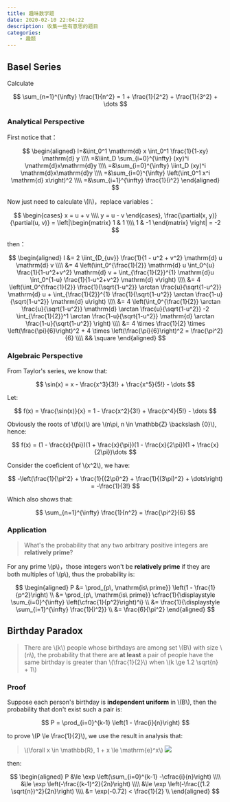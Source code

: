 ```yaml
---
title: 趣味数学题
date: 2020-02-10 22:04:22
description: 收集一些有意思的题目
categories:
    - 趣题
---
```


Basel Series
---

Calculate 

$$
\sum_{n=1}^{\infty} \frac{1}{n^2} = 1 + \frac{1}{2^2} + \frac{1}{3^2} + \dots
$$

### Analytical Perspective

First notice that：

$$
\begin{aligned}
    I=&\int_0^1 \mathrm{d} x \int_0^1 \frac{1}{1-xy} \mathrm{d} y \\\\
    =&\iint_D \sum_{i=0}^{\infty} (xy)^i \mathrm{d}x\mathrm{d}y \\\\
    =&\sum_{i=0}^{\infty} \iint_D (xy)^i \mathrm{d}x\mathrm{d}y \\\\
    =&\sum_{i=0}^{\infty} \left(\int_0^1 x^i \mathrm{d} x\right)^2 \\\\
    =&\sum_{i=1}^{\infty} \frac{1}{i^2}
\end{aligned}
$$

Now just need to calculate \\(I\\)，replace variables：

$$
\begin{cases}
    x = u + v \\\\
    y = u - v
\end{cases},
\frac{\partial(x, y)}{\partial(u, v)} = \left|\begin{matrix} 1 & 1 \\\\ 1 & -1 \end{matrix} \right| = -2
$$

then：

$$
\begin{aligned}
I &= 2 \iint_{D_{uv}} \frac{1}{1 - u^2 + v^2} \mathrm{d} u \mathrm{d} v \\\\
&= 4 \left(\int_0^{\frac{1}{2}} \mathrm{d} u \int_0^{u} \frac{1}{1-u^2+v^2} \mathrm{d} v + \int_{\frac{1}{2}}^{1} \mathrm{d}u \int_0^{1-u} \frac{1}{1-u^2+v^2} \mathrm{d} v\right) \\\\
&= 4 \left(\int_0^{\frac{1}{2}} \frac{1}{\sqrt{1-u^2}} \arctan \frac{u}{\sqrt{1-u^2}} \mathrm{d} u + \int_{\frac{1}{2}}^{1} \frac{1}{\sqrt{1-u^2}} \arctan \frac{1-u}{\sqrt{1-u^2}} \mathrm{d} u\right) \\\\
&= 4 \left(\int_0^{\frac{1}{2}} \arctan \frac{u}{\sqrt{1-u^2}} \mathrm{d} \arctan \frac{u}{\sqrt{1-u^2}} 
  -2       \int_{\frac{1}{2}}^1 \arctan \frac{1-u}{\sqrt{1-u^2}} \mathrm{d} \arctan \frac{1-u}{\sqrt{1-u^2}} \right) \\\\
&= 4 \times \frac{1}{2} \times \left(\frac{\pi}{6}\right)^2 + 4 \times \left(\frac{\pi}{6}\right)^2 = \frac{\pi^2}{6} \\\\
&& \square
\end{aligned}
$$

### Algebraic Perspective

From Taylor's series, we know that:

$$
\sin(x) = x - \frac{x^3}{3!} + \frac{x^5}{5!} - \dots
$$

Let:

$$
f(x) = \frac{\sin(x)}{x} = 1 - \frac{x^2}{3!} + \frac{x^4}{5!} - \dots
$$

Obviously the roots of \\(f(x)\\) are \\(n\pi, n \in \mathbb{Z} \backslash \{0\}\\), hence:

$$
f(x) = (1 - \frac{x}{\pi})(1 + \frac{x}{\pi})(1 - \frac{x}{2\pi})(1 + \frac{x}{2\pi})\dots
$$

Consider the coeficient of \\(x^2\\), we have:

$$
-\left(\frac{1}{\pi^2} + \frac{1}{(2\pi)^2} + \frac{1}{(3\pi)^2} + \dots\right) = -\frac{1}{3!}
$$

Which also shows that:

$$
\sum_{n=1}^{\infty} \frac{1}{n^2} = \frac{\pi^2}{6}
$$

### Application

> What's the probability that any two arbitrary positive integers are **relatively prime**?

For any prime \\(p\\)，those integers won't be **relatively prime** if they are both multiples of \\(p\\), thus the probability is:

$$
\begin{aligned}
P &= \prod_{p\, \mathrm{is\ prime}} \left(1 - \frac{1}{p^2}\right) \\
&= \prod_{p\, \mathrm{is\ prime}} \cfrac{1}{\displaystyle \sum_{i=0}^{\infty} \left(\cfrac{1}{p^2}\right)^i} \\
&= \frac{1}{\displaystyle \sum_{i=1}^{\infty} \frac{1}{i^2}} \\
&= \frac{6}{\pi^2}
\end{aligned}
$$

Birthday Paradox
---

> There are \\(k\\) people whose birthdays are among set \\(B\\) with size \\(n\\), 
> the probability that there are **at least** a pair of people have the same birthday is greater than \\(\frac{1}{2}\\) when \\(k \ge 1.2 \sqrt{n} + 1\\)

### Proof

Suppose each person's birthday is **independent uniform** in \\(B\\), 
then the probability that don't exist such a pair is:

$$
P = \prod_{i=0}^{k-1} \left(1 - \frac{i}{n}\right)
$$

to prove \\(P \le \frac{1}{2}\\), we use the result in analysis that:

> \\(\forall x \in \mathbb{R}, 1 + x \le \mathrm{e}^x\\)
> ![](/images/exp.png) 

then:

$$
\begin{aligned}
P &\le \exp \left(\sum_{i=0}^{k-1} -\cfrac{i}{n}\right) \\\\
&\le \exp \left(-\frac{(k-1)^2}{2n}\right) \\\\
&\le \exp \left(-\frac{(1.2 \sqrt{n})^2}{2n}\right) \\\\
&= \exp(-0.72) < \frac{1}{2} \\
\end{aligned}
$$
